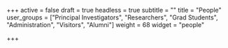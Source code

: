 +++
active = false
draft = true
headless = true
subtitle = ""
title = "People"
user_groups = ["Principal Investigators", "Researchers", "Grad Students", "Administration", "Visitors", "Alumni"]
weight = 68
widget = "people"

+++
